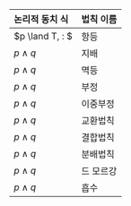 
| 논리적 동치 식 | 법칙 이름 |
|:-------------- |:--------- |
| $p  \land T, \: $   |        항등   |
| $p  \land q$   |        지배   |
| $p  \land q$   |        멱등  |
| $p  \land q$   |         부정  |
|       $p  \land q$           | 이중부정          |
|      $p  \land q$           |    교환법칙       |
|      $p  \land q$           |     결합법칙      |
|      $p  \land q$           |     분배법칙      |
|      $p  \land q$           |     드 모르강      |
|      $p  \land q$           |      흡수     |
      

